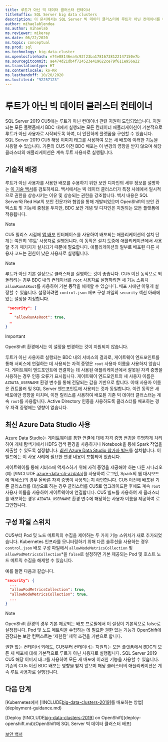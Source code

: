 ```yaml
---
title: 루트가 아닌 빅 데이터 클러스터 컨테이너
titleSuffix: SQL Server big data clusters
description: 이 문서에서는 SQL Server 빅 데이터 클러스터에 루트가 아닌 컨테이너를 배포하는 방법을 설명합니다.
author: mihaelablendea
ms.author: mihaelab
ms.reviewer: mikeray
ms.date: 06/22/2020
ms.topic: conceptual
ms.prod: sql
ms.technology: big-data-cluster
ms.openlocfilehash: e74e08146ea4c92f23ba17816738122147150e7b
ms.sourcegitcommit: ae474d21db4f724523e419622ce79f611e956a22
ms.translationtype: HT
ms.contentlocale: ko-KR
ms.lasthandoff: 10/20/2020
ms.locfileid: "92257123"
---
```

# <a name="non-root-big-data-clusters-containers"></a>루트가 아닌 빅 데이터 클러스터 컨테이너

SQL Server 2019 CU5에는 루트가 아닌 컨테이너 관련 지원이 도입되었습니다. 지원되는 모든 플랫폼에서 BDC 내에서 실행되는 모든 컨테이너 애플리케이션이 기본적으로 루트가 아닌 사용자로 시작되도록 하여, 더 안전하게 플랫폼을 구현할 수 있습니다. SQL Server 2019 CU5 해당 이미지 태그를 사용하여 모든 새 배포에 이러한 기능을 사용할 수 있습니다. 기존의 CU5 이전 BDC 배포는 이 변경의 영향을 받지 않으며 해당 클러스터의 애플리케이션은 계속 루트 사용자로 실행됩니다. 

## <a name="technical-background"></a>기술적 배경

루트가 아닌 사용자를 사용한 배포를 수용하기 위한 보안 디자인의 세부 정보를 설명하는 [이 기술 백서](https://aka.ms/sql-bdc-openshift-security)를 검토하세요. 백서에서는 빅 데이터 클러스터가 특정 사례에서 일시적으로 권한을 상승시키는 이유 및 상승되는 권한을 강조합니다. 백서 내용은 SQL Server와 Red Hat의 보안 전문가와 협업을 통해 개발되었으며 OpenShift의 보안 컨텍스트 및 기능에 중점을 두지만, BDC 보안 개념 및 디자인은 지원되는 모든 플랫폼에 적용됩니다.

> [!NOTE]
> CU5 릴리스 시점에 [앱 배포](concept-application-deployment.md) 인터페이스를 사용하여 배포되는 애플리케이션의 설치 단계는 여전히 ‘루트’ 사용자로 실행됩니다. 이 동작은 설치 도중에 애플리케이션에서 사용할 추가 패키지가 설치되기 때문에 필요합니다. 애플리케이션의 일부로 배포된 다른 사용자 코드는 권한이 낮은 사용자로 실행됩니다. 

> [!NOTE]
> 루트가 아닌 기본 설정으로 클러스터를 실행하는 것이 좋습니다. CU5 이전 동작으로 되돌리려는 경우 BDC 내의 컨테이너를 `root` 사용자로 실행하려면 새 기능 스위치 `allowRunAsRoot`를 사용하여 기본 동작을 해제할 수 있습니다. 배포 시에만 이렇게 설정할 수 있습니다. 설정하려면 `control.json` 배포 구성 파일의 `security` 섹션 아래에 있는 설정을 지정합니다.

```json
 "security": {
  …
    "allowRunAsRoot": true,
  …
}
```

> [!IMPORTANT]
> OpenShift 환경에서는 이 설정을 변경하는 것이 지원되지 않습니다.

루트가 아닌 사용자로 실행되는 BDC 내의 서비스의 결과로, 게이트웨이 엔드포인트를 통해 서비스에 연결하는 데 사용되는 자격 증명은 `root` 사용자 이름을 사용하지 않습니다. 게이트웨이 엔드포인트에 연결하는 데 사용된 애플리케이션에서 잘못된 자격 증명을 사용하는 경우 인증 오류가 표시됩니다. 게이트웨이 엔드포인트의 새 사용자 이름은 `AZDATA_USERNAME` 환경 변수를 통해 전달되는 값을 기반으로 합니다. 이때 사용자 이름은 컨트롤러 및 SQL Server 엔드포인트에 사용되는 것과 동일합니다. 이런 동작은 새 배포에만 영향을 미치며, 이전 릴리스를 사용하여 배포된 기존 빅 데이터 클러스터는 계속 `root`를 사용합니다. Active Directory 인증을 사용하도록 클러스터를 배포하는 경우 자격 증명에는 영향이 없습니다. 

## <a name="use-the-latest-azure-data-studio"></a>최신 Azure Data Studio 사용

Azure Data Studio는 게이트웨이를 통한 연결에 대해 자격 증명 변경을 투명하게 처리하여 개체 탐색기에서 HDFS 검색 환경을 사용하거나 Notebook을 통해 Spark 작업을 제출할 수 있도록 설정합니다. [최신 Azure Data Studio 참가자 빌드](../azure-data-studio/download-azure-data-studio.md#download-insiders-build-of-azure-data-studio)를 설치합니다. 이 빌드에는 이 사용 사례에 필요한 변경 내용이 포함되어 있습니다.

게이트웨이를 통해 서비스에 액세스하기 위해 자격 증명을 제공해야 하는 다른 시나리오(예: [!INCLUDE [azure-data-cli-azdata](../includes/azure-data-cli-azdata.md)]를 사용하여 로그인, Spark의 웹 대시보드에 액세스)의 경우 올바른 자격 증명이 사용되는지 확인합니다. CU5 이전에 배포된 기존 클러스터를 대상으로 하는 경우 클러스터를 CU5로 업그레이드한 후에도 계속 `root` 사용자 이름을 사용하여 게이트웨이에 연결합니다. CU5 빌드를 사용하여 새 클러스터를 배포하는 경우 `AZDATA_USERNAME` 환경 변수에 해당하는 사용자 이름을 제공하여 로그인합니다.

## <a name="configuration-file-switches"></a>구성 파일 스위치

CU5부터 Pod 및 노드 메트릭의 수집을 제어하는 두 가지 기능 스위치가 새로 추가되었습니다. Kubernetes 인프라를 모니터링하기 위해 다른 솔루션을 사용하는 경우 `control.json` 배포 구성 파일에서 `allowNodeMetricsCollection` 및 `allowPodMetricsCollection`*을 `false`로 설정하면 기본 제공되는 Pod 및 호스트 노드 메트릭 수집을 해제할 수 있습니다. 

예를 들면 다음과 같습니다. 

```json
"security": {
  ...
  "allowPodMetricsCollection": true,
  "allowNodeMetricsCollection": true,
  ...
}
```

> [!NOTE]
> OpenShift 환경의 경우 기본 제공되는 배포 프로필에서 이 설정이 기본적으로 false로 설정됩니다. Pod 및 노드 메트릭을 수집하는 데 필요한 권한 있는 기능과 OpenShift에 권장되는 보안 컨텍스트는 ‘제한된’ 제약 조건을 기반으로 합니다.

권한 없는 컨테이너 외에도, CU5부터 컨테이너는 지원되는 모든 플랫폼에서 BDC의 모든 새 배포에 대해 기본적으로 루트가 아닌 사용자로 실행됩니다. SQL Server 2019 CU5 해당 이미지 태그를 사용하여 모든 새 배포에 이러한 기능을 사용할 수 있습니다. 기존의 CU5 이전 BDC 배포는 영향을 받지 않으며 해당 클러스터의 애플리케이션은 계속 루트 사용자로 실행됩니다.

## <a name="next-steps"></a>다음 단계
[Kubernetes에서 [!INCLUDE[big-data-clusters-2019](../includes/ssbigdataclusters-ss-nover.md)]를 배포하는 방법](deployment-guidance.md)

[Deploy [!INCLUDE[big-data-clusters-2019](../includes/ssbigdataclusters-ss-nover.md)] on OpenShift](deploy-openshift.md)(OpenShift에 SQL Server 빅 데이터 클러스터 배포)

[보안 백서](https://aka.ms/sql-bdc-openshift-security)

